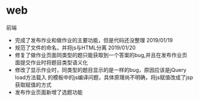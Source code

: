 # web
前端
- 完成了发布作业和做作业的主要功能，但是代码还没整理 2019/01/19
- 规范了文件的命名，并将js与HTML分离 2019/01/20
- 修复了做作业页面同类型的题只能获取到一个答案的bug,并且在发布作业页 面提交作业时将题目类型语义化
- 修改了显示作业时，同类型的题目显示的是一样的bug，原因应该是jQuery load方法载入 的模板中的js编译问题，具体原理尚不明确，将js赋值改成了jsp获取赋值的方式
- 发布作业页面新增了选题功能
